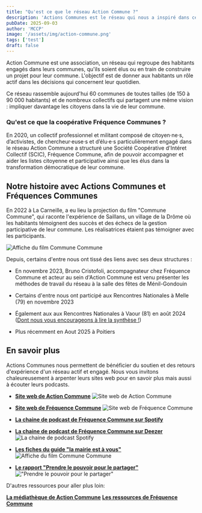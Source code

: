 ```yaml
---
title: "Qu'est ce que le réseau Action Commune ?"
description: 'Actions Communes est le réseau qui nous a inspiré dans ce projet de liste citoyenne.'
pubDate: 2025-09-03
author: 'MCCP'
image: '/assets/img/action-commune.png'
tags: ['test']
draft: false
---
```


Action Commune est une association, un réseau qui regroupe des habitants engagés dans leurs communes, qu'ils soient élus ou en train de construire un projet pour leur commune. L'objectif est de donner aux habitants un rôle actif dans les décisions qui concernent leur quotidien.

Ce réseau rassemble aujourd'hui 60 communes de toutes tailles (de 150 à 90 000 habitants) et de nombreux collectifs qui partagent une même vision : impliquer davantage les citoyens dans la vie de leur commune.

### Qu'est ce que la coopérative **Fréquence Communes** ?

En 2020, un collectif professionnel et militant composé de citoyen·ne·s, d’activistes, de chercheur·euse·s et d’élu·e·s particulièrement engagé dans le réseau Action Commune a structuré une Société Coopérative d'Intéret Collectif (SCIC), Fréquence Commune, afin de pouvoir accompagner et aider les listes citoyenne et participative ainsi que les élus dans la transformation démocratique de leur commune.

## Notre histoire avec Actions Communes et Fréquences Communes

En 2022 à La Carneille, a eu lieu la projection du film "Commune Commune", qui raconte l'expérience de Saillans, un village de la Drôme où les habitants témoignent des succès et des échecs de la gestion participative de leur commune. Les réalisatrices étaient pas témoigner avec les participants.

![Affiche du film Commune Commune](/assets/img/commune-commune.jpg)

Depuis, certains d'entre nous ont tissé des liens avec ses deux structures :

- En novembre 2023, Bruno Cristofoli, accompagnateur chez Fréquence Commune et acteur au sein d'Action Commune est venu présenter les méthodes de travail du réseau à la salle des fêtes de Ménil-Gondouin
- Certains d'entre nous ont participé aux Rencontres Nationales à Melle (79) en novembre 2023
- Également aux aux Rencontres Nationales à Vaour (81) en août 2024 ([Dont nous vous encourageons à lire la synthèse !](https://www.actionscommunes.org/2025/03/17/a-vaour-tarn-on-a-beaucoup-appris-grace-a-vous/))

- Plus récemment en Aout 2025 à Poitiers

## En savoir plus

Actions Communes nous permettent de bénéficier du soutien et des retours d'expérience d'un réseau actif et engagé. Nous vous invitons chaleureusement à arpenter leurs sites web pour en savoir plus mais aussi à écouter leurs podcasts.

- **[Site web de Action Commune](https://www.actionscommunes.org/)**
  ![Site web de Action Commune](/assets/img/Logo-site-action-commune.png)

- **[Site web de Fréquence Commune](https://www.frequencecommune.fr/)**
  ![Site web de Fréquence Commune](/assets/img/Frequence-Commune-Logo-Retina.png)

- **[La chaine de podcast de Fréquence Commune sur Spotify](https://creators.spotify.com/pod/profile/frequencecommune/episodes/2026--Lmission----Faut-il-en-finir-avec-la-dmocratie-participative-e2ik3bu?%24web_only=true)**
- **[La chaine de podcast de Fréquence Commune sur Deezer](https://www.deezer.com/fr/show/5527977)**
  ![La chaine de podcast Spotify](/assets/img/2026-podcast-action-commune.jpg)

* **[Les fiches du guide "la mairie est à vous"](https://www.actionscommunes.org/boite-a-outils/fiches-outils/)**
  ![Affiche du film Commune Commune](/assets/img/Guide-la-mairie-est-a-vous.jpg)

* **[Le rapport "Prendre le pouvoir pour le partager"](https://www.frequencecommune.fr/prendrelepouvoirpourlepartager/)**
  !["Prendre le pouvoir pour le partager"](/assets/img/prendre-le-pouvoir-pour-le-partager.png)

D'autres ressources pour aller plus loin:

**[La médiathèque de Action Commune](https://www.actionscommunes.org/boite-a-outils/mediatheque/)**
**[Les ressources de Fréquence Commune](https://www.frequencecommune.fr/ressources/)**
